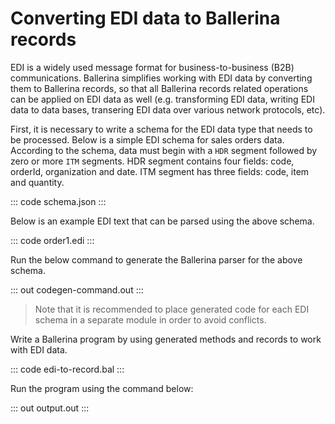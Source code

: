 # Converting EDI data to Ballerina records

EDI is a widely used message format for business-to-business (B2B) communications. Ballerina simplifies working with EDI data by converting them to Ballerina records, so that all Ballerina records related operations can be applied on EDI data as well (e.g. transforming EDI data, writing EDI data to data bases, transering EDI data over various network protocols, etc).

First, it is necessary to write a schema for the EDI data type that needs to be processed. Below is a simple EDI schema for sales orders data. According to the schema, data must begin with a `HDR` segment followed by zero or more `ITM` segments. HDR segment contains four fields: code, orderId, organization and date. ITM segment has three fields: code, item and quantity.

::: code schema.json :::

Below is an example EDI text that can be parsed using the above schema.

::: code order1.edi :::

Run the below command to generate the Ballerina parser for the above schema.

::: out codegen-command.out :::

>Note that it is recommended to place generated code for each EDI schema in a separate module in order to avoid conflicts.

Write a Ballerina program by using generated methods and records to work with EDI data.

::: code edi-to-record.bal :::

Run the program using the command below:

::: out output.out :::



